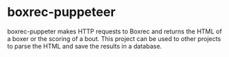 # boxrec-puppeteer

boxrec-puppeter makes HTTP requests to Boxrec and returns the HTML of a boxer or the scoring of a bout.
This project can be used to other projects to parse the HTML and save the results in a database.

